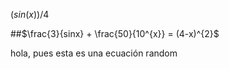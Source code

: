 $(sin(x))/4$


##$\frac{3}{sinx} + \frac{50}{10^{x}} = (4-x)^{2}$

hola, pues esta es una ecuación random
